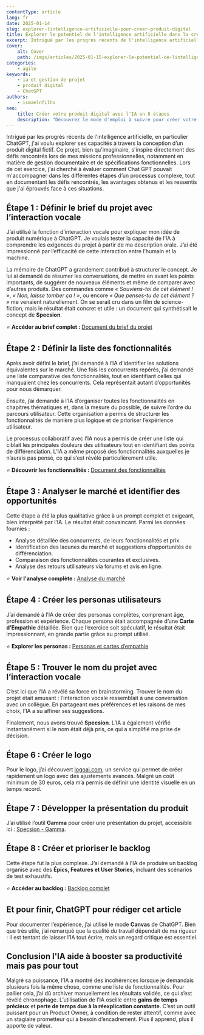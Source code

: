 ```yaml
---
contentType: article
lang: fr
date: 2025-01-14
slug: explorer-lintelligence-artificielle-pour-creer-produit-digital
title: Explorer le potentiel de l'intelligence artificielle dans la création d'un produit fictif
excerpt: Intrigué par les progrès récents de l'intelligence artificielle, en particulier ChatGPT, j'ai voulu explorer ses capacités à travers la conception d’un produit digital fictif. Ce projet, bien qu'imaginaire, s'inspire directement des défis rencontrés lors de mes missions professionnelles, notamment en matière de gestion documentaire et de spécifications fonctionnelles. Lors de cet exercice, j'ai cherché à évaluer comment Chat GPT pouvait m'accompagner dans les différentes étapes d’un processus complexe, tout en documentant les défis rencontrés, les avantages obtenus et les ressentis que j'ai éprouvés face à ces situations.
cover:
    alt: Cover
    path: /imgs/articles/2025-01-15-explorer-le-potentiel-de-lintelligence-artificielle/cover.jpg
categories:
    - agile
keywords:
    - ia et gestion de projet
    - produit digital
    - ChatGPT
authors:
    - ismaelnfilho
seo:
    title: Créer votre produit digital avec l'IA en 8 étapes
    description: "Découvrez le mode d'emploi à suivre pour créer votre produit digital avec l'IA : du brief projet à la priorisation du backlog produit."
---
```


Intrigué par les progrès récents de l'intelligence artificielle, en particulier ChatGPT, j'ai voulu explorer ses capacités à travers la conception d’un produit digital fictif. Ce projet, bien qu'imaginaire, s'inspire directement des défis rencontrés lors de mes missions professionnelles, notamment en matière de gestion documentaire et de spécifications fonctionnelles. Lors de cet exercice, j'ai cherché à évaluer comment Chat GPT pouvait m'accompagner dans les différentes étapes d’un processus complexe, tout en documentant les défis rencontrés, les avantages obtenus et les ressentis que j'ai éprouvés face à ces situations.

## Étape 1 : Définir le brief du projet avec l’interaction vocale

J’ai utilisé la fonction d’interaction vocale pour expliquer mon idée de produit numérique à ChatGPT. Je voulais tester la capacité de l’IA à comprendre les exigences du projet à partir de ma description orale. J’ai été impressionné par l’efficacité de cette interaction entre l’humain et la machine.

La mémoire de ChatGPT a grandement contribué à structurer le concept. Je lui ai demandé de résumer les conversations, de mettre en avant les points importants, de suggérer de nouveaux éléments et même de comparer avec d’autres produits. Des commandes comme *« Souviens-toi de cet élément ! »*, *« Non, laisse tomber ça ! »*, ou encore *« Que penses-tu de cet élément ? »* me venaient naturellement. On se serait cru dans un film de science-fiction, mais le résultat était concret et utile : un document qui synthétisait le concept de **Specsion**.

⭐ **Accéder au brief complet :** [Document du brief du projet](https://docs.google.com/document/d/1FwFyNggDJx0Bveh5Wp2s9iq6oxH-1YCHxC9oQ7M7XcM/edit?tab=t.0)

## Étape 2 : Définir la liste des fonctionnalités

Après avoir défini le brief, j’ai demandé à l’IA d’identifier les solutions équivalentes sur le marché. Une fois les concurrents repérés, j’ai demandé une liste comparative des fonctionnalités, tout en identifiant celles qui manquaient chez les concurrents. Cela représentait autant d’opportunités pour nous démarquer.

Ensuite, j’ai demandé à l’IA d’organiser toutes les fonctionnalités en chapitres thématiques et, dans la mesure du possible, de suivre l’ordre du parcours utilisateur. Cette organisation a permis de structurer les fonctionnalités de manière plus logique et de prioriser l’expérience utilisateur.

Le processus collaboratif avec l’IA nous a permis de créer une liste qui ciblait les principales douleurs des utilisateurs tout en identifiant des points de différenciation. L’IA a même proposé des fonctionnalités auxquelles je n’aurais pas pensé, ce qui s’est révélé particulièrement utile.

⭐ **Découvrir les fonctionnalités :** [Document des fonctionnalités](https://docs.google.com/document/d/1PvzYy8Fq71ri7ZqCCJsBvHQeoUkw71JoygZvp8oRo50/edit?tab=t.0#heading=h.4u01jimu1xb8)

## Étape 3 : Analyser le marché et identifier des opportunités

Cette étape a été la plus qualitative grâce à un prompt complet et exigeant, bien interprété par l’IA. Le résultat était convaincant. Parmi les données fournies :

- Analyse détaillée des concurrents, de leurs fonctionnalités et prix.
- Identification des lacunes du marché et suggestions d’opportunités de différenciation.
- Comparaison des fonctionnalités courantes et exclusives.
- Analyse des retours utilisateurs via forums et avis en ligne.

⭐ **Voir l'analyse complète :** [Analyse du marché](https://docs.google.com/document/d/1LHpt5amnMQvwXo8bbPWW4uqc4gtqaXDCjyVu2392dsM/edit?tab=t.0)

## Étape 4 : Créer les personas utilisateurs

J’ai demandé à l’IA de créer des personas complètes, comprenant âge, profession et expérience. Chaque persona était accompagnée d’une **Carte d’Empathie** détaillée. Bien que l’exercice soit spéculatif, le résultat était impressionnant, en grande partie grâce au prompt utilisé.

⭐ **Explorer les personas :** [Personas et cartes d’empathie](https://docs.google.com/document/d/16mIWRBjszsxHOC_BBOYu9c1_Kk15g-HWleoKDuYR_oc/edit?tab=t.0#heading=h.k7muvgw8he18)

## Étape 5 : Trouver le nom du projet avec l’interaction vocale

C’est ici que l’IA a révélé sa force en brainstorming. Trouver le nom du projet était amusant : l’interaction vocale ressemblait à une conversation avec un collègue. En partageant mes préférences et les raisons de mes choix, l’IA a su affiner ses suggestions.

Finalement, nous avons trouvé **Specsion**. L’IA a également vérifié instantanément si le nom était déjà pris, ce qui a simplifié ma prise de décision.

## Étape 6 : Créer le logo

Pour le logo, j’ai découvert [logoai.com](https://logoai.com), un service qui permet de créer rapidement un logo avec des ajustements avancés. Malgré un coût minimum de 30 euros, cela m’a permis de définir une identité visuelle en un temps record.

## Étape 7 : Développer la présentation du produit

J’ai utilisé l’outil **Gamma** pour créer une présentation du projet, accessible ici : [Specsion - Gamma](https://gamma.app/docs/Specsion-Revolutionizing-Agile-Project-Management-n3mswk8aiv8cpv3?mode=present#card-bah8rmlzgz11bv9).

## Étape 8 : Créer et prioriser le backlog

Cette étape fut la plus complexe. J’ai demandé à l’IA de produire un backlog organisé avec des **Épics, Features et User Stories**, incluant des scénarios de test exhaustifs.

⭐ **Accéder au backlog :** [Backlog complet](https://docs.google.com/document/d/1XzxpW2npKicuJPE2OBDhSzo7btYdNqgjn-gDdn60lkY/edit?tab=t.0#heading=h.nhgztngzck24)

## Et pour finir, ChatGPT pour rédiger cet article

Pour documenter l’expérience, j’ai utilisé le mode **Canvas** de ChatGPT. Bien que très utile, j’ai remarqué que la qualité du travail dépendait de ma rigueur : il est tentant de laisser l’IA tout écrire, mais un regard critique est essentiel.

## Conclusion l'IA aide à booster sa productivité mais pas pour tout

Malgré sa puissance, l’IA a montré des incohérences lorsque je demandais plusieurs fois la même chose, comme une liste de fonctionnalités. Pour pallier cela, j’ai dû archiver manuellement les résultats validés, ce qui s’est révélé chronophage.
L’utilisation de l’IA oscille entre **gains de temps précieux** et **perte de temps due à la réexplication constante**. C’est un outil puissant pour un Product Owner, à condition de rester attentif, comme avec un stagiaire prometteur qui a besoin d’encadrement. Plus il apprend, plus il apporte de valeur.
